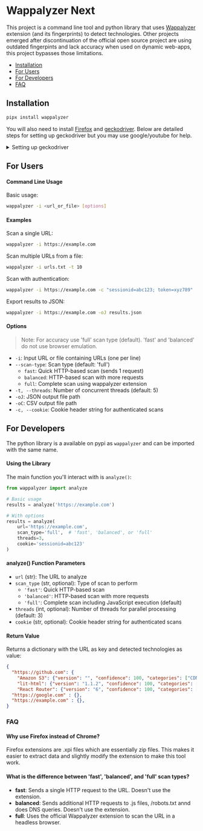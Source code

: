 # Wappalyzer Next

This project is a command line tool and python library that uses [Wappalyzer](https://www.wappalyzer.com/) extension (and its fingerprints) to detect technologies. Other projects emerged after discontinuation of the official open source project are using outdated fingerpints and lack accuracy when used on dynamic web-apps, this project bypasses those limitations.

- [Installation](https://github.com/s0md3v/wappalyzer-next?tab=readme-ov-file#installation)
- [For Users](https://github.com/s0md3v/wappalyzer-next?tab=readme-ov-file#for-users)
- [For Developers](https://github.com/s0md3v/wappalyzer-next?tab=readme-ov-file#for-developers)
- [FAQ](https://github.com/s0md3v/wappalyzer-next?tab=readme-ov-file#faq)

## Installation

```bash
pipx install wappalyzer
```

You will also need to install [Firefox](https://www.mozilla.org/en-US/firefox/windows/) and [geckodriver](https://github.com/mozilla/geckodriver/releases).
Below are detailed steps for setting up geckodriver but you may use google/youtube for help.

<details>
<summary>Setting up geckodriver</summary>

### Step 1: Download GeckoDriver
1. Visit the official GeckoDriver releases page on GitHub:  
   [https://github.com/mozilla/geckodriver/releases](https://github.com/mozilla/geckodriver/releases)
2. Download the version compatible with your system:
   - For Windows: `geckodriver-vX.XX.X-win64.zip`
   - For macOS: `geckodriver-vX.XX.X-macos.tar.gz`
   - For Linux: `geckodriver-vX.XX.X-linux64.tar.gz`
3. Extract the downloaded file to a folder of your choice.

### Step 2: Add GeckoDriver to the System Path
To ensure Selenium can locate the GeckoDriver executable:
- **Windows**:
  1. Move the `geckodriver.exe` to a directory (e.g., `C:\WebDrivers\`).
  2. Add this directory to the system's PATH:
     - Open **Environment Variables**.
     - Under **System Variables**, find and select the `Path` variable, then click **Edit**.
     - Click **New** and enter the directory path where `geckodriver.exe` is stored.
     - Click **OK** to save.
- **macOS/Linux**:
  1. Move the `geckodriver` file to `/usr/local/bin/` or another directory in your PATH.
  2. Use the following command in the terminal:
     ```bash
     sudo mv geckodriver /usr/local/bin/
     ```
     Ensure `/usr/local/bin/` is in your PATH.
</details>

## For Users
#### Command Line Usage

Basic usage:

```bash
wappalyzer -i <url_or_file> [options]
```

#### Examples

Scan a single URL:
```bash
wappalyzer -i https://example.com
```

Scan multiple URLs from a file:
```bash
wappalyzer -i urls.txt -t 10
```

Scan with authentication:
```bash
wappalyzer -i https://example.com -c "sessionid=abc123; token=xyz789"
```

Export results to JSON:
```bash
wappalyzer -i https://example.com -oJ results.json
```

#### Options

> Note: For accuracy use 'full' scan type (default). 'fast' and 'balanced' do not use browser emulation.

- `-i`: Input URL or file containing URLs (one per line)
- `--scan-type`: Scan type (default: 'full')
  - `fast`: Quick HTTP-based scan (sends 1 request)
  - `balanced`: HTTP-based scan with more requests
  - `full`: Complete scan using wappalyzer extension
- `-t, --threads`: Number of concurrent threads (default: 5)
- `-oJ`: JSON output file path
- `-oC`: CSV output file path
- `-c, --cookie`: Cookie header string for authenticated scans

## For Developers

The python library is a available on pypi as `wappalyzer` and can be imported with the same name.

#### Using the Library

The main function you'll interact with is `analyze()`:

```python
from wappalyzer import analyze

# Basic usage
results = analyze('https://example.com')

# With options
results = analyze(
    url='https://example.com',
    scan_type='full',  # 'fast', 'balanced', or 'full'
    threads=3,
    cookie='sessionid=abc123'
)
```

#### analyze() Function Parameters

- `url` (str): The URL to analyze
- `scan_type` (str, optional): Type of scan to perform
  - `'fast'`: Quick HTTP-based scan
  - `'balanced'`: HTTP-based scan with more requests
  - `'full'`: Complete scan including JavaScript execution (default)
- `threads` (int, optional): Number of threads for parallel processing (default: 3)
- `cookie` (str, optional): Cookie header string for authenticated scans

#### Return Value

Returns a dictionary with the URL as key and detected technologies as value:

```json
{
  "https://github.com": {
    "Amazon S3": {"version": "", "confidence": 100, "categories": ["CDN"], "groups": ["Servers"]},
    "lit-html": {"version": "1.1.2", "confidence": 100, "categories": ["JavaScript libraries"], "groups": ["Web development"]},
    "React Router": {"version": "6", "confidence": 100, "categories": ["JavaScript frameworks"], "groups": ["Web development"]},
  "https://google.com" : {},
  "https://example.com" : {},
}
```

### FAQ

#### Why use Firefox instead of Chrome?
Firefox extensions are .xpi files which are essentially zip files. This makes it easier to extract data and slightly modify the extension to make this tool work.

#### What is the difference between 'fast', 'balanced', and 'full' scan types?
- **fast**: Sends a single HTTP request to the URL. Doesn't use the extension.
- **balanced**: Sends additional HTTP requests to .js files, /robots.txt annd does DNS queries. Doesn't use the extension.
- **full**: Uses the official Wappalyzer extension to scan the URL in a headless browser.
